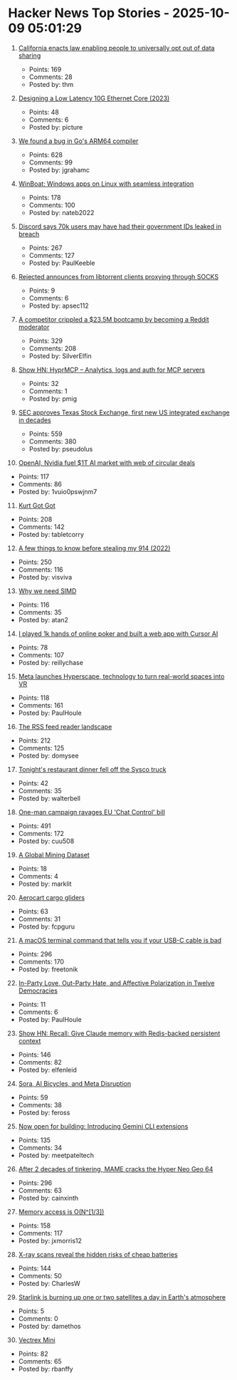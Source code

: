# Hacker News Top Stories - 2025-10-09 05:01:29

1. [California enacts law enabling people to universally opt out of data sharing](https://therecord.media/california-signs-law-opt-out-browsers)
   - Points: 169
   - Comments: 28
   - Posted by: thm

2. [Designing a Low Latency 10G Ethernet Core (2023)](https://ttchisholm.github.io/ethernet/2023/05/01/designing-10g-eth-1.html)
   - Points: 48
   - Comments: 6
   - Posted by: picture

3. [We found a bug in Go's ARM64 compiler](https://blog.cloudflare.com/how-we-found-a-bug-in-gos-arm64-compiler/)
   - Points: 628
   - Comments: 99
   - Posted by: jgrahamc

4. [WinBoat: Windows apps on Linux with seamless integration](https://www.winboat.app/)
   - Points: 178
   - Comments: 100
   - Posted by: nateb2022

5. [Discord says 70k users may have had their government IDs leaked in breach](https://www.theverge.com/news/797051/discord-government-ids-leaked-data-breach)
   - Points: 267
   - Comments: 127
   - Posted by: PaulKeeble

6. [Rejected announces from libtorrent clients proxying through SOCKS](https://catgirl.online/2025/10/01/libtorrent-socks-woes)
   - Points: 9
   - Comments: 6
   - Posted by: apsec112

7. [A competitor crippled a $23.5M bootcamp by becoming a Reddit moderator](https://larslofgren.com/codesmith-reddit-reputation-attack/)
   - Points: 329
   - Comments: 208
   - Posted by: SilverElfin

8. [Show HN: HyprMCP – Analytics, logs and auth for MCP servers](https://github.com/hyprmcp/jetski)
   - Points: 32
   - Comments: 1
   - Posted by: pmig

9. [SEC approves Texas Stock Exchange, first new US integrated exchange in decades](https://www.cbsnews.com/texas/news/sec-approves-texas-stock-exchange-txse/)
   - Points: 559
   - Comments: 380
   - Posted by: pseudolus

10. [OpenAI, Nvidia fuel $1T AI market with web of circular deals](https://www.bloomberg.com/news/features/2025-10-07/openai-s-nvidia-amd-deals-boost-1-trillion-ai-boom-with-circular-deals)
   - Points: 117
   - Comments: 86
   - Posted by: 1vuio0pswjnm7

11. [Kurt Got Got](https://fly.io/blog/kurt-got-got/)
   - Points: 208
   - Comments: 142
   - Posted by: tabletcorry

12. [A few things to know before stealing my 914 (2022)](https://www.hagerty.com/media/advice/a-few-things-to-know-before-you-steal-my-914/)
   - Points: 250
   - Comments: 116
   - Posted by: visviva

13. [Why we need SIMD](https://parallelprogrammer.substack.com/p/why-we-need-simd-the-real-reason)
   - Points: 116
   - Comments: 35
   - Posted by: atan2

14. [I played 1k hands of online poker and built a web app with Cursor AI](https://blog.rchase.com/i-played-1-000-hands-of-online-poker-and-built-a-web-app-with-cursor-ai/)
   - Points: 78
   - Comments: 107
   - Posted by: reillychase

15. [Meta launches Hyperscape, technology to turn real-world spaces into VR](https://techcrunch.com/2025/09/17/meta-launches-hyperscape-technology-to-turn-real-world-spaces-into-vr/)
   - Points: 118
   - Comments: 161
   - Posted by: PaulHoule

16. [The RSS feed reader landscape](https://lighthouseapp.io/blog/feed-reader-deep-dive)
   - Points: 212
   - Comments: 125
   - Posted by: domysee

17. [Tonight's restaurant dinner fell off the Sysco truck](https://www.thenation.com/article/society/restaurant-consolidation-loss-local-identity/)
   - Points: 42
   - Comments: 35
   - Posted by: walterbell

18. [One-man campaign ravages EU 'Chat Control' bill](https://www.politico.eu/article/one-man-spam-campaign-ravages-eu-chat-control-bill-fight-chat-control/)
   - Points: 491
   - Comments: 172
   - Posted by: cuu508

19. [A Global Mining Dataset](https://tech.marksblogg.com/icmm-mining-data.html)
   - Points: 18
   - Comments: 4
   - Posted by: marklit

20. [Aerocart cargo gliders](https://www.aerolane.com/)
   - Points: 63
   - Comments: 31
   - Posted by: fcpguru

21. [A macOS terminal command that tells you if your USB-C cable is bad](https://kau.sh/blog/usbi/)
   - Points: 296
   - Comments: 170
   - Posted by: freetonik

22. [In-Party Love, Out-Party Hate, and Affective Polarization in Twelve Democracies](https://academic.oup.com/poq/article/89/2/459/8152104?login=false)
   - Points: 11
   - Comments: 6
   - Posted by: PaulHoule

23. [Show HN: Recall: Give Claude memory with Redis-backed persistent context](https://www.npmjs.com/package/@joseairosa/recall)
   - Points: 146
   - Comments: 82
   - Posted by: elfenleid

24. [Sora, AI Bicycles, and Meta Disruption](https://stratechery.com/2025/sora-ai-bicycles-and-meta-disruption/)
   - Points: 59
   - Comments: 38
   - Posted by: feross

25. [Now open for building: Introducing Gemini CLI extensions](https://blog.google/technology/developers/gemini-cli-extensions/)
   - Points: 135
   - Comments: 34
   - Posted by: meetpateltech

26. [After 2 decades of tinkering, MAME cracks the Hyper Neo Geo 64](https://www.readonlymemo.com/mame-hyper-neo-geo-support-sound-emulation/)
   - Points: 296
   - Comments: 63
   - Posted by: cainxinth

27. [Memory access is O(N^[1/3])](https://vitalik.eth.limo/general/2025/10/05/memory13.html)
   - Points: 158
   - Comments: 117
   - Posted by: jxmorris12

28. [X-ray scans reveal the hidden risks of cheap batteries](https://www.theverge.com/news/784966/lumafield-x-ray-ct-scan-lithium-ion-battery-risks-manufacturing-defect)
   - Points: 144
   - Comments: 50
   - Posted by: CharlesW

29. [Starlink is burning up one or two satellites a day in Earth's atmosphere](https://www.theregister.com/2025/10/06/starlink_vaporizes_satellites_daily/)
   - Points: 5
   - Comments: 0
   - Posted by: damethos

30. [Vectrex Mini](https://vectrex.com/vectrex-mini-details/)
   - Points: 82
   - Comments: 65
   - Posted by: rbanffy

